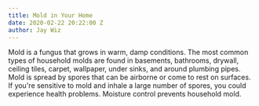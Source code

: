 ```yaml
---
title: Mold in Your Home
date: 2020-02-22 20:22:00 Z
author: Jay Wiz
---
```


Mold is a fungus that grows in warm, damp conditions. The most common types of household molds are found in basements, bathrooms, drywall, ceiling tiles, carpet, wallpaper, under sinks, and around plumbing pipes. Mold is spread by spores that can be airborne or come to rest on surfaces. If you're sensitive to mold and inhale a large number of spores, you could experience health problems. Moisture control prevents household mold.